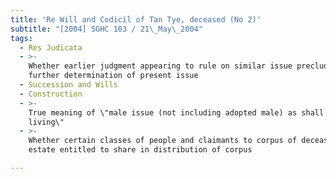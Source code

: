 ```yaml
---
title: 'Re Will and Codicil of Tan Tye, deceased (No 2)'
subtitle: "[2004] SGHC 103 / 21\_May\_2004"
tags:
  - Res Judicata
  - >-
    Whether earlier judgment appearing to rule on similar issue precluded
    further determination of present issue
  - Succession and Wills
  - Construction
  - >-
    True meaning of \"male issue (not including adopted male) as shall then be
    living\"
  - >-
    Whether certain classes of people and claimants to corpus of deceased\'s
    estate entitled to share in distribution of corpus

---
```


